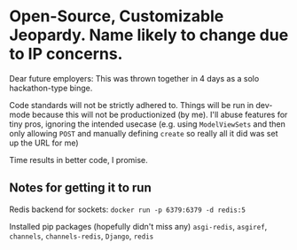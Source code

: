 # Open-Source, Customizable Jeopardy. Name likely to change due to IP concerns.

Dear future employers: This was thrown together in 4 days as a solo hackathon-type binge. 

Code standards will not be strictly adhered to. Things will be run in dev-mode because this will not be productionized (by me). I'll abuse features for tiny pros, ignoring the intended usecase (e.g. using `ModelViewSets` and then only allowing `POST` and manually defining `create` so really all it did was set up the URL for me)

Time results in better code, I promise.


## Notes for getting it to run
Redis backend for sockets:
`docker run -p 6379:6379 -d redis:5`

Installed pip packages (hopefully didn't miss any)
`asgi-redis`, `asgiref`, `channels`, `channels-redis`, `Django`, `redis`
